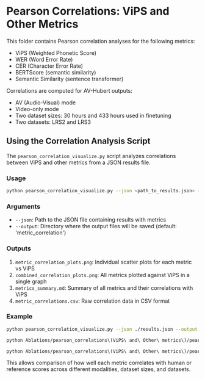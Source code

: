 # Pearson Correlations: ViPS and Other Metrics

This folder contains Pearson correlation analyses for the following metrics:
- ViPS (Weighted Phonetic Score)
- WER (Word Error Rate)
- CER (Character Error Rate)
- BERTScore (semantic similarity)
- Semantic Similarity (sentence transformer)

Correlations are computed for AV-Hubert outputs:
- AV (Audio-Visual) mode
- Video-only mode
- Two dataset sizes: 30 hours and 433 hours used in finetuning
- Two datasets: LRS2 and LRS3

## Using the Correlation Analysis Script

The `pearson_correlation_visualize.py` script analyzes correlations between ViPS and other metrics from a JSON results file.

### Usage
```bash
python pearson_correlation_visualize.py --json <path_to_results.json> --output <output_directory>
```

### Arguments
- `--json`: Path to the JSON file containing results with metrics
- `--output`: Directory where the output files will be saved (default: 'metric_correlation')

### Outputs
1. `metric_correlation_plots.png`: Individual scatter plots for each metric vs ViPS
2. `combined_correlation_plots.png`: All metrics plotted against ViPS in a single graph
3. `metrics_summary.md`: Summary of all metrics and their correlations with ViPS
4. `metric_correlations.csv`: Raw correlation data in CSV format

### Example
```bash
python pearson_correlation_visualize.py --json ./results.json --output ./correlation_results
```
```bash
python Ablations/pearson_correlations\(ViPS\ and\ Other\ metrics\)/pearson_correlation_visualize.py --json ./avsr_decoded_outputs/AV-Hubert_V_LRS2_vs_LRS3/VSR_lrs3_433h/hypo-244018.json --output ./Ablations/pearson_correlations\(ViPS\ and\ Other\ metrics\)/example_results/V_FT_LRS3_433h_Infer_LRS3
```
```bash
python Ablations/pearson_correlations\(ViPS\ and\ Other\ metrics\)/pearson_correlation_visualize.py --json ./avsr_decoded_outputs/AV-Hubert_AV_LRS2_vs_LRS3/AV_30h_lrs2/hypo-244018.json --output ./Ablations/pearson_correlations\(ViPS\ and\ Other\ metrics\)/example_results/AV_FT_LRS3_30h_Infer_LRS2
```

This allows comparison of how well each metric correlates with human or reference scores across different modalities, dataset sizes, and datasets.
